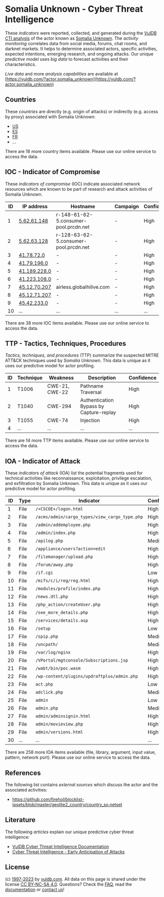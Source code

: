 # Somalia Unknown - Cyber Threat Intelligence

These _indicators_ were reported, collected, and generated during the [VulDB CTI analysis](https://vuldb.com/?kb.cti) of the actor known as [Somalia Unknown](https://vuldb.com/?actor.somalia_unknown). The _activity monitoring_ correlates data from social media, forums, chat rooms, and darknet markets. It helps to determine associated actors, specific activities, expected intentions, emerging research, and ongoing attacks. Our unique _predictive model_ uses _big data_ to forecast activities and their characteristics.

_Live data_ and more _analysis capabilities_ are available at [https://vuldb.com/?actor.somalia_unknown](https://vuldb.com/?actor.somalia_unknown)

## Countries

These _countries_ are directly (e.g. origin of attacks) or indirectly (e.g. access by proxy) associated with Somalia Unknown:

* [US](https://vuldb.com/?country.us)
* [ES](https://vuldb.com/?country.es)
* [FR](https://vuldb.com/?country.fr)
* ...

There are 18 more country items available. Please use our online service to access the data.

## IOC - Indicator of Compromise

These _indicators of compromise_ (IOC) indicate associated network resources which are known to be part of research and attack activities of Somalia Unknown.

ID | IP address | Hostname | Campaign | Confidence
-- | ---------- | -------- | -------- | ----------
1 | [5.62.61.148](https://vuldb.com/?ip.5.62.61.148) | r-148-61-62-5.consumer-pool.prcdn.net | - | High
2 | [5.62.63.128](https://vuldb.com/?ip.5.62.63.128) | r-128-63-62-5.consumer-pool.prcdn.net | - | High
3 | [41.78.72.0](https://vuldb.com/?ip.41.78.72.0) | - | - | High
4 | [41.79.196.0](https://vuldb.com/?ip.41.79.196.0) | - | - | High
5 | [41.189.228.0](https://vuldb.com/?ip.41.189.228.0) | - | - | High
6 | [41.223.108.0](https://vuldb.com/?ip.41.223.108.0) | - | - | High
7 | [45.12.70.207](https://vuldb.com/?ip.45.12.70.207) | airless.globalhilive.com | - | High
8 | [45.12.71.207](https://vuldb.com/?ip.45.12.71.207) | - | - | High
9 | [45.42.233.0](https://vuldb.com/?ip.45.42.233.0) | - | - | High
10 | ... | ... | ... | ...

There are 38 more IOC items available. Please use our online service to access the data.

## TTP - Tactics, Techniques, Procedures

_Tactics, techniques, and procedures_ (TTP) summarize the suspected MITRE ATT&CK techniques used by _Somalia Unknown_. This data is unique as it uses our predictive model for actor profiling.

ID | Technique | Weakness | Description | Confidence
-- | --------- | -------- | ----------- | ----------
1 | T1006 | CWE-21, CWE-22 | Pathname Traversal | High
2 | T1040 | CWE-294 | Authentication Bypass by Capture-replay | High
3 | T1055 | CWE-74 | Injection | High
4 | ... | ... | ... | ...

There are 14 more TTP items available. Please use our online service to access the data.

## IOA - Indicator of Attack

These _indicators of attack_ (IOA) list the potential fragments used for technical activities like reconnaissance, exploitation, privilege escalation, and exfiltration by Somalia Unknown. This data is unique as it uses our predictive model for actor profiling.

ID | Type | Indicator | Confidence
-- | ---- | --------- | ----------
1 | File | `/+CSCOE+/logon.html` | High
2 | File | `/acms/admin/cargo_types/view_cargo_type.php` | High
3 | File | `/admin/addemployee.php` | High
4 | File | `/admin/index.php` | High
5 | File | `/apilog.php` | Medium
6 | File | `/appliance/users?action=edit` | High
7 | File | `/filemanager/upload.php` | High
8 | File | `/forum/away.php` | High
9 | File | `/if.cgi` | Low
10 | File | `/mifs/c/i/reg/reg.html` | High
11 | File | `/modules/profile/index.php` | High
12 | File | `/news.dtl.php` | High
13 | File | `/php_action/createUser.php` | High
14 | File | `/see_more_details.php` | High
15 | File | `/services/details.asp` | High
16 | File | `/setup` | Low
17 | File | `/spip.php` | Medium
18 | File | `/uncpath/` | Medium
19 | File | `/var/log/nginx` | High
20 | File | `/VPortal/mgtconsole/Subscriptions.jsp` | High
21 | File | `/wabt/bin/poc.wasm` | High
22 | File | `/wp-content/plugins/updraftplus/admin.php` | High
23 | File | `act.php` | Low
24 | File | `adclick.php` | Medium
25 | File | `admin` | Low
26 | File | `admin.php` | Medium
27 | File | `admin/adminsignin.html` | High
28 | File | `admin/movieview.php` | High
29 | File | `admin/versions.html` | High
30 | ... | ... | ...

There are 258 more IOA items available (file, library, argument, input value, pattern, network port). Please use our online service to access the data.

## References

The following list contains _external sources_ which discuss the actor and the associated activities:

* https://github.com/firehol/blocklist-ipsets/blob/master/geolite2_country/country_so.netset

## Literature

The following _articles_ explain our unique predictive cyber threat intelligence:

* [VulDB Cyber Threat Intelligence Documentation](https://vuldb.com/?kb.cti)
* [Cyber Threat Intelligence - Early Anticipation of Attacks](https://www.scip.ch/en/?labs.20201022)

## License

(c) [1997-2023](https://vuldb.com/?kb.changelog) by [vuldb.com](https://vuldb.com/?kb.about). All data on this page is shared under the license [CC BY-NC-SA 4.0](https://creativecommons.org/licenses/by-nc-sa/4.0/). Questions? Check the [FAQ](https://vuldb.com/?kb.faq), read the [documentation](https://vuldb.com/?kb) or [contact us](https://vuldb.com/?contact)!
